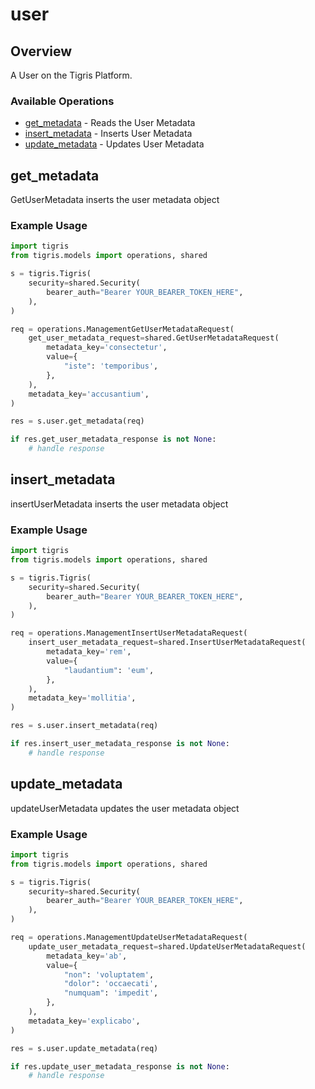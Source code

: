# user

## Overview

A User on the Tigris Platform.

### Available Operations

* [get_metadata](#get_metadata) - Reads the User Metadata
* [insert_metadata](#insert_metadata) - Inserts User Metadata
* [update_metadata](#update_metadata) - Updates User Metadata

## get_metadata

GetUserMetadata inserts the user metadata object

### Example Usage

```python
import tigris
from tigris.models import operations, shared

s = tigris.Tigris(
    security=shared.Security(
        bearer_auth="Bearer YOUR_BEARER_TOKEN_HERE",
    ),
)

req = operations.ManagementGetUserMetadataRequest(
    get_user_metadata_request=shared.GetUserMetadataRequest(
        metadata_key='consectetur',
        value={
            "iste": 'temporibus',
        },
    ),
    metadata_key='accusantium',
)

res = s.user.get_metadata(req)

if res.get_user_metadata_response is not None:
    # handle response
```

## insert_metadata

insertUserMetadata inserts the user metadata object

### Example Usage

```python
import tigris
from tigris.models import operations, shared

s = tigris.Tigris(
    security=shared.Security(
        bearer_auth="Bearer YOUR_BEARER_TOKEN_HERE",
    ),
)

req = operations.ManagementInsertUserMetadataRequest(
    insert_user_metadata_request=shared.InsertUserMetadataRequest(
        metadata_key='rem',
        value={
            "laudantium": 'eum',
        },
    ),
    metadata_key='mollitia',
)

res = s.user.insert_metadata(req)

if res.insert_user_metadata_response is not None:
    # handle response
```

## update_metadata

updateUserMetadata updates the user metadata object

### Example Usage

```python
import tigris
from tigris.models import operations, shared

s = tigris.Tigris(
    security=shared.Security(
        bearer_auth="Bearer YOUR_BEARER_TOKEN_HERE",
    ),
)

req = operations.ManagementUpdateUserMetadataRequest(
    update_user_metadata_request=shared.UpdateUserMetadataRequest(
        metadata_key='ab',
        value={
            "non": 'voluptatem',
            "dolor": 'occaecati',
            "numquam": 'impedit',
        },
    ),
    metadata_key='explicabo',
)

res = s.user.update_metadata(req)

if res.update_user_metadata_response is not None:
    # handle response
```

